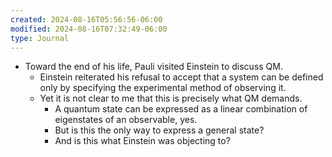 ```yaml
---
created: 2024-08-16T05:56:56-06:00
modified: 2024-08-16T07:32:49-06:00
type: Journal
---
```


- Toward the end of his life, Pauli visited Einstein to discuss QM.
  - Einstein reiterated his refusal to accept that a system can be defined only by specifying the experimental method of observing it.
  - Yet it is not clear to me that this is precisely what QM demands.
    - A quantum state can be expressed as a linear combination of eigenstates of an observable, yes.
    - But is this the only way to express a general state?
    - And is this what Einstein was objecting to?

